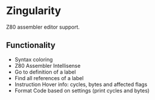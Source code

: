 # Zingularity

Z80 assembler editor support.

## Functionality

* Syntax coloring
* Z80 Assembler Intellisense
* Go to definition of a label
* Find all references of a label
* Instruction Hover info: cycles, bytes and affected flags
* Format Code based on settings (print cycles and bytes)
